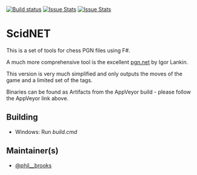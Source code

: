 [![Build status](https://ci.appveyor.com/api/projects/status/hhb7xtnlv9pd2o9j?svg=true)](https://ci.appveyor.com/project/pb_bwfc/pgnfsharp)
[![Issue Stats](http://issuestats.com/github/pbbwfc/PgnFSharp/badge/issue)](http://issuestats.com/github/pbbwfc/PgnFSharp)
[![Issue Stats](http://issuestats.com/github/pbbwfc/PgnFSharp/badge/pr)](http://issuestats.com/github/pbbwfc/PgnFSharp)

ScidNET
=======

This is a set of tools for chess PGN files using F#.

A much more comprehensive tool is the excellent [pgn.net](https://github.com/iigorr/pgn.net) by Igor Lankin. 

This version is very much simplified and only outputs the moves of the game and a limited set of the tags.

Binaries can be found as Artifacts from the AppVeyor build - please follow the AppVeyor link above.

## Building

* Windows: Run *build.cmd* 
 

## Maintainer(s)

- [@phil__brooks](https://github.com/pbbwfc)
